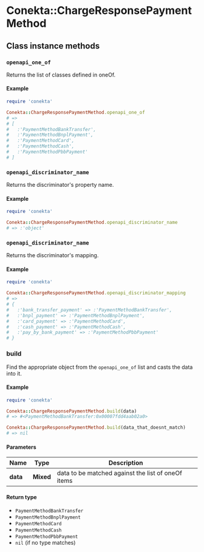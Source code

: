 # Conekta::ChargeResponsePaymentMethod

## Class instance methods

### `openapi_one_of`

Returns the list of classes defined in oneOf.

#### Example

```ruby
require 'conekta'

Conekta::ChargeResponsePaymentMethod.openapi_one_of
# =>
# [
#   :'PaymentMethodBankTransfer',
#   :'PaymentMethodBnplPayment',
#   :'PaymentMethodCard',
#   :'PaymentMethodCash',
#   :'PaymentMethodPbbPayment'
# ]
```

### `openapi_discriminator_name`

Returns the discriminator's property name.

#### Example

```ruby
require 'conekta'

Conekta::ChargeResponsePaymentMethod.openapi_discriminator_name
# => :'object'
```

### `openapi_discriminator_name`

Returns the discriminator's mapping.

#### Example

```ruby
require 'conekta'

Conekta::ChargeResponsePaymentMethod.openapi_discriminator_mapping
# =>
# {
#   :'bank_transfer_payment' => :'PaymentMethodBankTransfer',
#   :'bnpl_payment' => :'PaymentMethodBnplPayment',
#   :'card_payment' => :'PaymentMethodCard',
#   :'cash_payment' => :'PaymentMethodCash',
#   :'pay_by_bank_payment' => :'PaymentMethodPbbPayment'
# }
```

### build

Find the appropriate object from the `openapi_one_of` list and casts the data into it.

#### Example

```ruby
require 'conekta'

Conekta::ChargeResponsePaymentMethod.build(data)
# => #<PaymentMethodBankTransfer:0x00007fdd4aab02a0>

Conekta::ChargeResponsePaymentMethod.build(data_that_doesnt_match)
# => nil
```

#### Parameters

| Name | Type | Description |
| ---- | ---- | ----------- |
| **data** | **Mixed** | data to be matched against the list of oneOf items |

#### Return type

- `PaymentMethodBankTransfer`
- `PaymentMethodBnplPayment`
- `PaymentMethodCard`
- `PaymentMethodCash`
- `PaymentMethodPbbPayment`
- `nil` (if no type matches)

